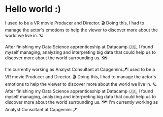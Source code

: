 # Hello world :)

I used to be a VR movie Producer and Director. 🎬 Doing this, I had to manage the actor's emotions to help the viewer to discover more about the world we live in. 🪐

After finishing my Data Science apprenticeship at Datacamp 🇺🇸, I found myself managing, analyzing and interpreting big data that could help us to discover more about the world surrounding us. 🗺

I'm currently working as Analyst Consultant at Capgemini.🪁I used to be a VR movie Producer and Director. 🎬 Doing this, I had to manage the actor's emotions to help the viewer to discover more about the world we live in. 🪐 After finishing my Data Science apprenticeship at Datacamp 🇺🇸, I found myself managing, analyzing and interpreting big data that could help us to discover more about the world surrounding us. 🗺 I'm currently working as Analyst Consultant at Capgemini.🪁
